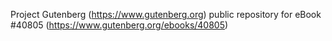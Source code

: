 Project Gutenberg (https://www.gutenberg.org) public repository for eBook #40805 (https://www.gutenberg.org/ebooks/40805)
